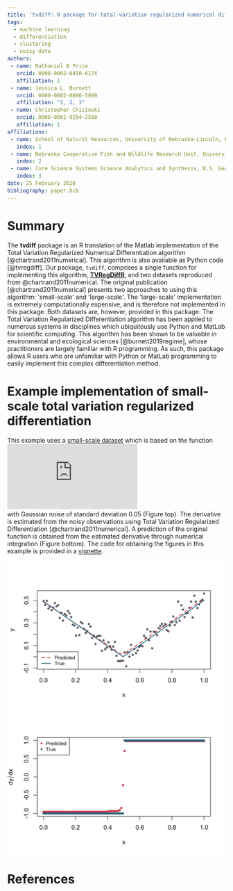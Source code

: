 ```yaml
---
title: 'tvdiff: R package for total-variation regularized numerical differentiation for noisy, nonsmooth data'
tags:
  - machine learning
  - differentiation
  - clustering
  - noisy data
authors:
 - name: Nathaniel B Price
   orcid: 0000-0002-6450-617X
   affiliation: 1
 - name: Jessica L. Burnett
   orcid: 0000-0002-0896-5099
   affiliation: "1, 2, 3"
 - name: Christopher Chizinski
   orcid: 0000-0001-9294-2588
   affiliation: 1
affiliations:
 - name: School of Natural Resources, University of Nebraska-Lincoln, Lincoln, NE
   index: 1
 - name: Nebraska Cooperative Fish and Wildlife Research Unit, University of Nebraska-Lincoln, Lincoln, NE
   index: 2
 - name: Core Science Systems Science Analytics and Synthesis, U.S. Geological Survey, Lakewood, CO
   index: 3
date: 25 February 2020
bibliography: paper.bib
---
```


# Summary   
The **tvdiff** package is an R translation of the Matlab implementation of the Total Variation Regularized Numerical Differentiation algorithm [@chartrand2011numerical]. This algorithm is also available as Python code [@tvregdiff]. Our package, `tvdiff`, comprises a single function for implementing this algorithm, [__TVRegDiffR__](https://github.com/natbprice/tvdiff/blob/master/R/TVRegDiffR.R), and two datasets reproduced from @chartrand2011numerical. The original publication [@chartrand2011numerical] presents two approaches to using this algorithm: 'small-scale' and 'large-scale'. The 'large-scale' implementation is extremely computationally expensive, and is therefore not implemented in this package. Both datasets are, however, provided in this package. 
The Total Variation Regularized Differentiation algorithm has been applied to numerous systems in disciplines which ubiquitously use Python and MatLab for scientific computing. This algorithm has been shown to be valuable in environmental and ecological sciences [@burnett2019regime], whose practitioners are largely familiar with R programming. As such, this package allows R users who are unfamiliar with Python or MatLab programming to easily implement this complex differentiation method. 


# Example implementation of small-scale total variation regularized differentiation  
This example uses a [small-scale dataset](/data-raw/smalldemodata.csv) which is based on the function  
![f(x) = \\mid x - 0.5\\mid](https://latex.codecogs.com/png.latex?f%28x%29%20%3D%20%5Cmid%20x%20-%200.5%20%5Cmid "f(x) = \\mid x - 0.5 \\mid")    
with Gaussian noise of standard deviation 0.05 (Figure top). The derivative is estimated from the noisy observations using Total Variation Regularized Differentiation [@chartrand2011numerical]. A prediction of the original function is obtained from the estimated derivative through numerical integration (Figure bottom). The code for obtaining the figures in this example is provided in a [vignette](/vignettes/example.Rmd).

<img src= "/man/figures/README-plot-1.svg"><img src= "/man/figures/README-plot-2.svg">

# References
